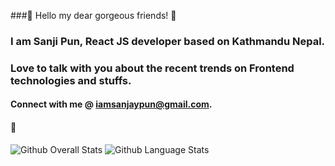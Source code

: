 ###👋 Hello my dear gorgeous friends! 👋
### I am Sanji Pun, React JS developer based on Kathmandu Nepal.
### Love to talk with you about the recent trends on Frontend technologies and stuffs.
#### Connect with me @ iamsanjaypun@gmail.com. 
#### 🦸
<img src="https://github-readme-stats.vercel.app/api?username=sanjipun&show_icons=true&theme=vision-friendly-dark&count_private=true" alt="Github Overall Stats">
<img src="https://github-readme-stats.vercel.app/api/top-langs/?username=sanjipun&layout=compact&theme=vision-friendly-dark" alt="Github Language Stats">
